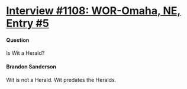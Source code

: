 # [Interview #1108: WOR-Omaha, NE, Entry #5](https://www.theoryland.com/intvmain.php?i=1108#5)

#### Question

Is Wit a Herald?

#### Brandon Sanderson

Wit is not a Herald. Wit predates the Heralds.

